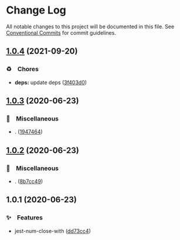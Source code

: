 # Change Log

All notable changes to this project will be documented in this file.
See [Conventional Commits](https://conventionalcommits.org) for commit guidelines.

## [1.0.4](https://github.com/bluelovers/ws-jest/compare/jest-num-close-with@1.0.3...jest-num-close-with@1.0.4) (2021-09-20)


### ♻️　Chores

* **deps:** update deps ([3f403d0](https://github.com/bluelovers/ws-jest/commit/3f403d0e2898f4b7066c77e252c6ea1601295dac))





## [1.0.3](https://github.com/bluelovers/ws-jest/compare/jest-num-close-with@1.0.2...jest-num-close-with@1.0.3) (2020-06-23)


### 🔖　Miscellaneous

* . ([1947464](https://github.com/bluelovers/ws-jest/commit/1947464d198a9717e932846ec41a0aed75fdf385))





## [1.0.2](https://github.com/bluelovers/ws-jest/compare/jest-num-close-with@1.0.1...jest-num-close-with@1.0.2) (2020-06-23)


### 🔖　Miscellaneous

* . ([8b7cc49](https://github.com/bluelovers/ws-jest/commit/8b7cc49d23a212c0f174c9d6aae3353aa0bbce90))





## 1.0.1 (2020-06-23)


### ✨　Features

* jest-num-close-with ([dd73cc4](https://github.com/bluelovers/ws-jest/commit/dd73cc486d1f80ced8a7a1a674fe000aebf0f382))
